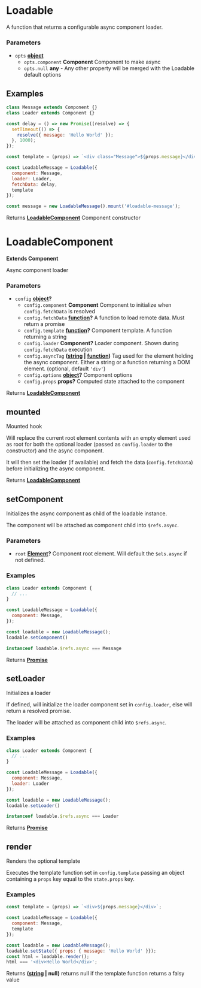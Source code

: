 <!-- Generated by documentation.js. Update this documentation by updating the source code. -->

# Loadable

A function that returns a configurable async component loader.

### Parameters

-   `opts` **[object][1]** 
    -   `opts.component` **Component** Component to make async
    -   `opts.null` **any** -   Any other property will be merged with the Loadable default options

## Examples

```javascript
class Message extends Component {}
class Loader extends Component {}

const delay = () => new Promise((resolve) => {
  setTimeout(() => {
    resolve({ message: 'Hello World' });
  }, 1000);
});

const template = (props) => `<div class="Message">${props.message}</div>`;

const LoadableMessage = Loadable({
  component: Message,
  loader: Loader,
  fetchData: delay,
  template
});

const message = new LoadableMessage().mount('#loadable-message');
```

Returns **[LoadableComponent][2]** Component constructor

# LoadableComponent

**Extends Component**

Async component loader

### Parameters

-   `config` **[object][1]?** 
    -   `config.component` **Component** Component to initialize when `config.fetchData` is resolved
    -   `config.fetchData` **[function][3]?** A function to load remote data. Must return a promise
    -   `config.template` **[function][3]?** Component template. A function returning a string
    -   `config.loader` **Component?** Loader component. Shown during `config.fetchData` execution
    -   `config.asyncTag` **([string][4] \| [function][3])** Tag used for the element holding the async component. Either a string or a function returning a DOM element. (optional, default `'div'`)
    -   `config.options` **[object][1]?** Component options
    -   `config.props` **props?** Computed state attached to the component

Returns **[LoadableComponent][2]** 

## mounted

Mounted hook

Will replace the current root element contents with an empty element used as root for both the optional loader (passed as `config.loader` to the constructor)
and the async component.

It will then set the loader (if available) and fetch the data (`config.fetchData`) before initializing the async component.

Returns **[LoadableComponent][2]** 

## setComponent

Initializes the async component as child of the loadable instance.

The component will be attached as component child into `$refs.async`.

### Parameters

-   `root` **[Element][5]?** Component root element. Will default the `$els.async` if not defined.

### Examples

```javascript
class Loader extends Component {
  // ...
}

const LoadableMessage = Loadable({
  component: Message,
});

const loadable = new LoadableMessage();
loadable.setComponent()

instanceof loadable.$refs.async === Message
```

Returns **[Promise][6]** 

## setLoader

Initializes a loader

If defined, will initialize the loader component set in `config.loader`,
else will return a resolved promise.

The loader will be attached as component child into `$refs.async`.

### Examples

```javascript
class Loader extends Component {
  // ...
}

const LoadableMessage = Loadable({
  component: Message,
  loader: Loader
});

const loadable = new LoadableMessage();
loadable.setLoader()

instanceof loadable.$refs.async === Loader
```

Returns **[Promise][6]** 

## render

Renders the optional template

Executes the template function set in `config.template` passing an object containing a `props`
key equal to the `state.props` key.

### Examples

```javascript
const template = (props) => `<div>${props.message}</div>`;

const LoadableMessage = Loadable({
  component: Message,
  template
});

const loadable = new LoadableMessage();
loadable.setState({ props: { message: 'Hello World' }});
const html = loadable.render();
html === '<div>Hello World</div>';
```

Returns **([string][4] | null)** returns null if the template function returns a falsy value

[1]: https://developer.mozilla.org/docs/Web/JavaScript/Reference/Global_Objects/Object

[2]: #loadablecomponent

[3]: https://developer.mozilla.org/docs/Web/JavaScript/Reference/Statements/function

[4]: https://developer.mozilla.org/docs/Web/JavaScript/Reference/Global_Objects/String

[5]: https://developer.mozilla.org/docs/Web/API/Element

[6]: https://developer.mozilla.org/docs/Web/JavaScript/Reference/Global_Objects/Promise
